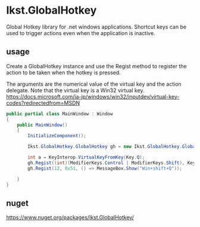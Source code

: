 # Ikst.GlobalHotkey
Global Hotkey library for .net windows applications.
Shortcut keys can be used to trigger actions even when the application is inactive.

## usage
Create a GlobalHotkey instance and use the Regist method to register the action to be taken when the hotkey is pressed.

The arguments are the numerical value of the virtual key and the action delegate.
Note that the virtual key is a Win32 virtual key.
https://docs.microsoft.com/ja-jp/windows/win32/inputdev/virtual-key-codes?redirectedfrom=MSDN

```C#
public partial class MainWindow : Window
{
    public MainWindow()
    {
        InitializeComponent();

        Ikst.GlobalHotkey.GlobalHotkey gh = new Ikst.GlobalHotkey.GlobalHotkey();

        int a = KeyInterop.VirtualKeyFromKey(Key.Q);
        gh.Regist((int)(ModifierKeys.Control | ModifierKeys.Shift), KeyInterop.VirtualKeyFromKey(Key.Q), () => MessageBox.Show("Ctrl+Shift+Q"));
        gh.Regist(12, 0x51, () => MessageBox.Show("Win+shift+Q"));

    }
}
```

## nuget
https://www.nuget.org/packages/Ikst.GlobalHotkey/
